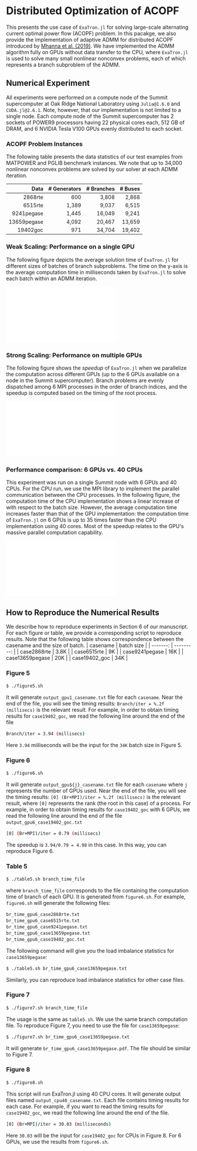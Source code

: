 # Distributed Optimization of ACOPF

This presents the use case of `ExaTron.jl` for solving large-scale alternating current optimal power flow (ACOPF) problem.
In this pacakge, we also provide the implementation of adaptive ADMM for distributed ACOPF introduced by [Mhanna et al. (2019)](https://doi.org/10.1109/TPWRS.2018.2886344). We have implemented the ADMM algorithm fully on GPUs without data transfer to the CPU, where `ExaTron.jl` is used to solve many small nonlinear nonconvex problems, each of which represents a branch subproblem of the ADMM.

## Numerical Experiment

All experiments were performed on a compute node of the Summit supercomputer at Oak Ridge
National Laboratory using `Julia@1.6.0` and `CUDA.jl@2.6.1`.
Note, however, that our implementation is not limited to a single node.
Each compute node of the Summit supercomputer has 2 sockets of POWER9 processors having 22 physical cores each, 512 GB of DRAM, and 6 NVIDIA Tesla V100 GPUs evenly distributed to each socket.

### ACOPF Problem Instances

The following table presents the data statistics of our test examples from MATPOWER and PGLIB benchmark instances.
We note that up to 34,000 nonlinear nonconvex problems are solved by our solver at each ADMM iteration.

| Data        | # Generators | # Branches | # Buses |
| ---------:  | -----------: | ---------: | ------: |
| 2868rte     | 600          | 3,808      | 2,868   |
| 6515rte     | 1,389        | 9,037      | 6,515   |
| 9241pegase  | 1,445        | 16,049     | 9,241   |
| 13659pegase | 4,092        | 20,467     | 13,659  |
| 19402goc    | 971          | 34,704     | 19,402  |

### Weak Scaling: Performance on a single GPU

The following figure depicts the average solution time of `ExaTron.jl` for different sizes of batches of branch subproblems.
The time on the y-axis is the average computation time in milliseconds taken by `ExaTron.jl` to solve each batch within an ADMM iteration.

![](single_gpu.pdf)

### Strong Scaling: Performance on multiple GPUs

The following figure shows the *speedup* of `ExaTron.jl` when we parallelize the computation across different GPUs (up to the 6 GPUs available on a node in the Summit supercomputer).
Branch problems are evenly dispatched among 6 MPI processes in the order of branch indices, and the
speedup is computed based on the timing of the root process.

![](multiple_gpus.pdf)

### Performance comparison: 6 GPUs vs. 40 CPUs

This experiment was run on a single Summit node with 6 GPUs and 40 CPUs.
For the CPU run, we use the MPI library to implement the parallel communication between the CPU processes.
In the following figure, the computation time of the CPU implementation shows a linear increase of with respect to the batch size.
However, the average computation time increases faster than that of the GPU implementation: the computation time of `ExaTron.jl` on 6 GPUs is up to 35 times faster than the CPU implementation using 40 cores.
Most of the speedup relates to the GPU's massive parallel computation capability.

![](cpu_vs_gpu.pdf)

## How to Reproduce the Numerical Results

We describe how to reproduce experiments in Section 6 of our manuscript.
For each figure or table, we provide a corresponding script to reproduce results.
Note that the following table shows correspondence between the casename and the size of batch.
| casename | batch size |
| -------: | ---------: |
| case2868rte | 3.8K |
| case6515rte | 9K |
| case9241pegase | 16K |
| case13659pegase | 20K |
| case19402_goc | 34K |

### Figure 5

```bash
$ ./figure5.sh
```

It will generate `output_gpu1_casename.txt` file for each `casename`. Near the end of the file, you will see
the timing results: `Branch/iter = %.2f (millisecs)` is the relevant result.
For example, in order to obtain timing results for `case19402_goc`, we read the following line around the end of 
the file
```bash
Branch/iter = 3.94 (millisecs)
```
Here `3.94` miiliseconds will be the input for the `34K` batch size in Figure 5.

### Figure 6

```bash
$ ./figure6.sh
```
It will generate `output_gpu${j}_casename.txt` file for each `casename` where `j` represents the number of GPUs
used. Near the end of the file, you will see the timing results: `[0] (Br+MPI)/iter = %.2f (millisecs)` is the relevant result,
where `[0]` represents the rank (the root in this case) of a process.
For example, in order to obtain timing results for `case19402_goc` with 6 GPUs, we read the following line around the end of the file
`output_gpu6_case19402_goc.txt`
```bash
[0] (Br+MPI)/iter = 0.79 (millisecs)
```
The speedup is `3.94/0.79 = 4.98` in this case. In this way, you can reproduce Figure 6.

### Table 5

```bash
$ ./table5.sh branch_time_file
```
where `branch_time_file` corresponds to the file containing the computation time of branch of each GPU.
It is generated from `figure6.sh`. For example, `figure6.sh` will generate the following files:
```bash
br_time_gpu6_case2868rte.txt
br_time_gpu6_case6515rte.txt
br_time_gpu6_case9241pegase.txt
br_time_gpu6_case13659pegase.txt
br_time_gpu6_case19402_goc.txt
```
The following command will give you the load imbalance statistics for `case13659pegase`:
```bash
$ ./table5.sh br_time_gpu6_case13659pegase.txt
```
Similarly, you can reproduce load imbalance statistics for other case files.

### Figure 7

```bash
$ ./figure7.sh branch_time_file
```

The usage is the same as `table5.sh`. We use the same branch computation file.
To reproduce Figure 7, you need to use the file for `case13659pegase`:
```bash
$ ./figure7.sh br_time_gpu6_case13659pegase.txt
```
It will generate `br_time_gpu6_case13659pegase.pdf`. The file should be similar to Figure 7.

### Figure 8

```bash
$ ./figure8.sh
```

This script will run ExaTron.jl using 40 CPU cores. It will generate output files named `output_cpu40_casename.txt`.
Each file contains timing results for each case. For example, if you want to read the timing results for `case19402_goc`,
we read the following line around the end of the file.
```bash
[0] (Br+MPI)/iter = 30.03 (milliseconds)
```
Here `30.03` will be the input for `case19402_goc` for CPUs in Figure 8. For 6 GPUs, we use the results from `figure6.sh`.
